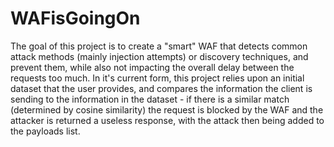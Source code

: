 # WAFisGoingOn

The goal of this project is to create a "smart" WAF that detects common attack methods (mainly injection attempts) or discovery techniques, and prevent them, while also not impacting the overall delay between the requests too much.  In it's current form, this project relies upon an initial dataset that the user provides, and compares the information the client is sending to the information in the dataset - if there is a similar match (determined by cosine similarity) the request is blocked by the WAF and the attacker is returned a useless response, with the attack then being added to the payloads list.


